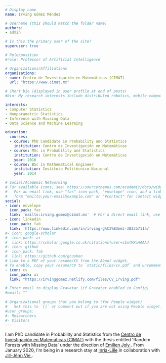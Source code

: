 ```yaml
---
# Display name
name: Irving Gómez Méndez

# Username (this should match the folder name)
authors:
- admin

# Is this the primary user of the site?
superuser: true

# Role/position
#role: Professor of Artificial Intelligence

# Organizations/Affiliations
organizations:
- name: Centro de Investigación en Matemáticas (CIMAT)
  url: "https://www.cimat.mx"

# Short bio (displayed in user profile at end of posts)
#bio: My research interests include distributed robotics, mobile computing and programmable matter.

interests:
- Computer Statistics
- Nonparametric Statistics
- Inference with Missing Data
- Data Science and Machine Learning

education:
  courses:
  - course: PhD Candidate in Probability and Statistics
    institution: Centro de Investigación en Matemáticas
  - course: MSc in Probability and Statistics
    institution: Centro de Investigación en Matemáticas
    year: 2016
  - course: BSc in Mathematical Engineer
    institution: Instituto Politécnico Nacional
    year: 2014

# Social/Academic Networking
# For available icons, see: https://sourcethemes.com/academic/docs/widgets/#icons
#   For an email link, use "fas" icon pack, "envelope" icon, and a link in the
#   form "mailto:your-email@example.com" or "#contact" for contact widget.
social:
- icon: envelope
  icon_pack: fas
  link: 'mailto:irving.gomez@cimat.mx'  # For a direct email link, use "mailto:test@example.org".
- icon: linkedin
  icon_pack: fab
  link: 'https://www.linkedin.com/in/irving-g%C3%B3mez-3833b711a/'
#- icon: google-scholar
#  icon_pack: ai
#  link: https://scholar.google.co.uk/citations?user=sIwtMXoAAAAJ
#- icon: github
#  icon_pack: fab
#  link: https://github.com/gcushen
# Link to a PDF of your resume/CV from the About widget.
# To enable, copy your resume/CV to `static/files/cv.pdf` and uncomment the lines below.  
- icon: cv
  icon_pack: ai
  link: "https://irvinggomez.netlify.com/files/CV_Irving.pdf"

# Enter email to display Gravatar (if Gravatar enabled in Config)
#email: ""
  
# Organizational groups that you belong to (for People widget)
#   Set this to `[]` or comment out if you are not using People widget.  
#user_groups:
#- Researchers
#- Visitors
---
```


I am PhD candidate in Probability and Statistics from the <a href="https://www.cimat.mx" target="_blank"> Centro de Investigación en Matemáticas (CIMAT)</a> with the thesis entitled 'Random Forests with Missing Data' under the direction of <a href="https://www.cimat.mx/es/emilien-joly" target="_blank"> Emilien Joly </a>.
From January 2020, I'm being in a research stay at <a href="https://www.inria.fr/centre/lille" target="_blank"> Inria-Lille</a> in collaboration with <a href="https://jilljenn.github.io/" target="_blank"> Jill-Jênn Vie </a>.






